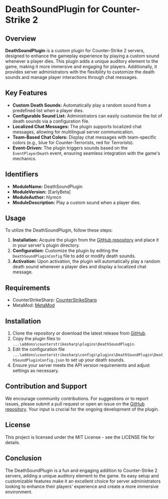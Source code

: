 # DeathSoundPlugin for Counter-Strike 2

## Overview

**DeathSoundPlugin** is a custom plugin for Counter-Strike 2 servers, designed to enhance the gameplay experience by playing a custom sound whenever a player dies. This plugin adds a unique auditory element to the game, making it more immersive and engaging for players. Additionally, it provides server administrators with the flexibility to customize the death sounds and manage player interactions through chat messages.

## Key Features

- **Custom Death Sounds:** Automatically play a random sound from a predefined list when a player dies.
- **Configurable Sound List:** Administrators can easily customize the list of death sounds via a configuration file.
- **Localized Chat Messages:** The plugin supports localized chat messages, allowing for multilingual server communication.
- **Team-Based Chat Colors:** Display chat messages with team-specific colors (e.g., blue for Counter-Terrorists, red for Terrorists).
- **Event-Driven:** The plugin triggers sounds based on the `EventPlayerDeath` event, ensuring seamless integration with the game's mechanics.

## Identifiers

- **ModuleName:** DeathSoundPlugin  
- **ModuleVersion:** [EarlyBeta]  
- **ModuleAuthor:** hlymcn  
- **ModuleDescription:** Play a custom sound when a player dies.

## Usage

To utilize the DeathSoundPlugin, follow these steps:

1. **Installation:** Acquire the plugin from the [GitHub repository](https://github.com/hlymcn/DeathSoundPlugin) and place it in your server's plugin directory.
2. **Configuration:** Customize the plugin by editing the `DeathSoundPluginConfig` file to add or modify death sounds.
3. **Activation:** Upon activation, the plugin will automatically play a random death sound whenever a player dies and display a localized chat message.

## Requirements

- CounterStrikeSharp: [CounterStrikeSharp](https://github.com/roflmuffin/CounterStrikeSharp)  
- MetaMod: [MetaMod](https://www.metamodsource.net/downloads.php?branch=dev)

## Installation

1. Clone the repository or download the latest release from [GitHub](https://github.com/hlymcn/DeathSoundPlugin).
2. Copy the plugin files to `...\addons\counterstrikesharp\plugins\DeathSoundPlugin`.
3. Edit the configuration file `...\addons\counterstrikesharp\configs\plugins\DeathSoundPlugin\DeathSoundPluginConfig.json` to set up your death sounds.
4. Ensure your server meets the API version requirements and adjust settings as necessary.

## Contribution and Support

We encourage community contributions. For suggestions or to report issues, please submit a pull request or open an issue on the [GitHub repository](https://github.com/hlymcn/DeathSoundPlugin). Your input is crucial for the ongoing development of the plugin.

## License

This project is licensed under the MIT License - see the LICENSE file for details.

## Conclusion

The DeathSoundPlugin is a fun and engaging addition to Counter-Strike 2 servers, adding a unique auditory element to the game. Its easy setup and customizable features make it an excellent choice for server administrators looking to enhance their players' experience and create a more immersive environment.
